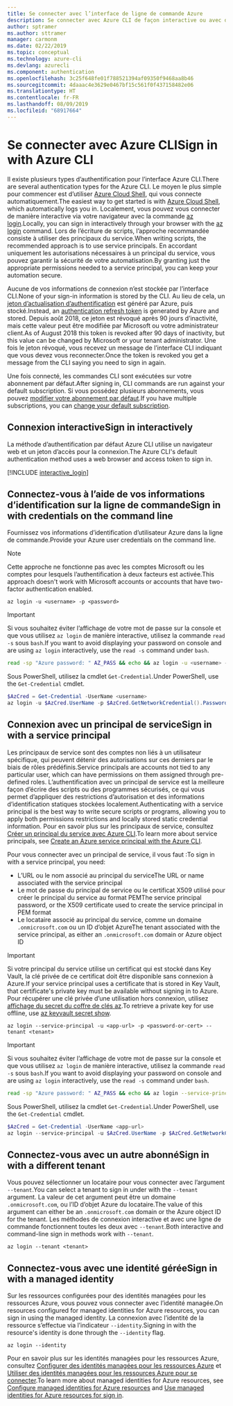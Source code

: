 ```yaml
---
title: Se connecter avec l’interface de ligne de commande Azure
description: Se connecter avec Azure CLI de façon interactive ou avec des informations d’identification locales
author: sptramer
ms.author: sttramer
manager: carmonm
ms.date: 02/22/2019
ms.topic: conceptual
ms.technology: azure-cli
ms.devlang: azurecli
ms.component: authentication
ms.openlocfilehash: 3c25f648fe01f788521394af09350f9468aa8b46
ms.sourcegitcommit: 4daaac4e3629e0467bf15c561f0f437158482e06
ms.translationtype: HT
ms.contentlocale: fr-FR
ms.lasthandoff: 08/09/2019
ms.locfileid: "68917664"
---
```

# <a name="sign-in-with-azure-cli"></a><span data-ttu-id="19215-103">Se connecter avec Azure CLI</span><span class="sxs-lookup"><span data-stu-id="19215-103">Sign in with Azure CLI</span></span> 

<span data-ttu-id="19215-104">Il existe plusieurs types d’authentification pour l’interface Azure CLI.</span><span class="sxs-lookup"><span data-stu-id="19215-104">There are several authentication types for the Azure CLI.</span></span> <span data-ttu-id="19215-105">Le moyen le plus simple pour commencer est d’utiliser [Azure Cloud Shell](/azure/cloud-shell/overview), qui vous connecte automatiquement.</span><span class="sxs-lookup"><span data-stu-id="19215-105">The easiest way to get started is with [Azure Cloud Shell](/azure/cloud-shell/overview), which automatically logs you in.</span></span>
<span data-ttu-id="19215-106">Localement, vous pouvez vous connecter de manière interactive via votre navigateur avec la commande [az login](/cli/azure/reference-index#az-login).</span><span class="sxs-lookup"><span data-stu-id="19215-106">Locally, you can sign in interactively through your browser with the [az login](/cli/azure/reference-index#az-login) command.</span></span> <span data-ttu-id="19215-107">Lors de l’écriture de scripts, l’approche recommandée consiste à utiliser des principaux du service.</span><span class="sxs-lookup"><span data-stu-id="19215-107">When writing scripts, the recommended approach is to use service principals.</span></span> <span data-ttu-id="19215-108">En accordant uniquement les autorisations nécessaires à un principal du service, vous pouvez garantir la sécurité de votre automatisation.</span><span class="sxs-lookup"><span data-stu-id="19215-108">By granting just the appropriate permissions needed to a service principal, you can keep your automation secure.</span></span>

<span data-ttu-id="19215-109">Aucune de vos informations de connexion n’est stockée par l’interface CLI.</span><span class="sxs-lookup"><span data-stu-id="19215-109">None of your sign-in information is stored by the CLI.</span></span> <span data-ttu-id="19215-110">Au lieu de cela, un [jeton d’actualisation d’authentification](https://docs.microsoft.com/azure/active-directory/develop/v1-id-and-access-tokens#refresh-tokens) est généré par Azure, puis stocké.</span><span class="sxs-lookup"><span data-stu-id="19215-110">Instead, an [authentication refresh token](https://docs.microsoft.com/azure/active-directory/develop/v1-id-and-access-tokens#refresh-tokens) is generated by Azure and stored.</span></span> <span data-ttu-id="19215-111">Depuis août 2018, ce jeton est révoqué après 90 jours d’inactivité, mais cette valeur peut être modifiée par Microsoft ou votre administrateur client.</span><span class="sxs-lookup"><span data-stu-id="19215-111">As of August 2018 this token is revoked after 90 days of inactivity, but this value can be changed by Microsoft or your tenant administrator.</span></span> <span data-ttu-id="19215-112">Une fois le jeton révoqué, vous recevez un message de l’interface CLI indiquant que vous devez vous reconnecter.</span><span class="sxs-lookup"><span data-stu-id="19215-112">Once the token is revoked you get a message from the CLI saying you need to sign in again.</span></span>

<span data-ttu-id="19215-113">Une fois connecté, les commandes CLI sont exécutées sur votre abonnement par défaut.</span><span class="sxs-lookup"><span data-stu-id="19215-113">After signing in, CLI commands are run against your default subscription.</span></span> <span data-ttu-id="19215-114">Si vous possédez plusieurs abonnements, vous pouvez [modifier votre abonnement par défaut](manage-azure-subscriptions-azure-cli.md).</span><span class="sxs-lookup"><span data-stu-id="19215-114">If you have multiple subscriptions, you can [change your default subscription](manage-azure-subscriptions-azure-cli.md).</span></span>

## <a name="sign-in-interactively"></a><span data-ttu-id="19215-115">Connexion interactive</span><span class="sxs-lookup"><span data-stu-id="19215-115">Sign in interactively</span></span>

<span data-ttu-id="19215-116">La méthode d’authentification par défaut Azure CLI utilise un navigateur web et un jeton d’accès pour la connexion.</span><span class="sxs-lookup"><span data-stu-id="19215-116">The Azure CLI's default authentication method uses a web browser and access token to sign in.</span></span>

[!INCLUDE [interactive_login](includes/interactive-login.md)]

## <a name="sign-in-with-credentials-on-the-command-line"></a><span data-ttu-id="19215-117">Connectez-vous à l’aide de vos informations d’identification sur la ligne de commande</span><span class="sxs-lookup"><span data-stu-id="19215-117">Sign in with credentials on the command line</span></span>

<span data-ttu-id="19215-118">Fournissez vos informations d’identification d’utilisateur Azure dans la ligne de commande.</span><span class="sxs-lookup"><span data-stu-id="19215-118">Provide your Azure user credentials on the command line.</span></span>

> [!Note]
> <span data-ttu-id="19215-119">Cette approche ne fonctionne pas avec les comptes Microsoft ou les comptes pour lesquels l’authentification à deux facteurs est activée.</span><span class="sxs-lookup"><span data-stu-id="19215-119">This approach doesn't work with Microsoft accounts or accounts that have two-factor authentication enabled.</span></span>

```azurecli-interactive
az login -u <username> -p <password>
```

> [!IMPORTANT]
> <span data-ttu-id="19215-120">Si vous souhaitez éviter l’affichage de votre mot de passe sur la console et que vous utilisez `az login` de manière interactive, utilisez la commande `read -s` sous `bash`.</span><span class="sxs-lookup"><span data-stu-id="19215-120">If you want to avoid displaying your password on console and are using `az login` interactively, use the `read -s` command under `bash`.</span></span>
>
> ```bash
> read -sp "Azure password: " AZ_PASS && echo && az login -u <username> -p $AZ_PASS
> ```
>
> <span data-ttu-id="19215-121">Sous PowerShell, utilisez la cmdlet `Get-Credential`.</span><span class="sxs-lookup"><span data-stu-id="19215-121">Under PowerShell, use the `Get-Credential` cmdlet.</span></span>
>
> ```powershell
> $AzCred = Get-Credential -UserName <username>
> az login -u $AzCred.UserName -p $AzCred.GetNetworkCredential().Password
> ```

## <a name="sign-in-with-a-service-principal"></a><span data-ttu-id="19215-122">Connexion avec un principal de service</span><span class="sxs-lookup"><span data-stu-id="19215-122">Sign in with a service principal</span></span>

<span data-ttu-id="19215-123">Les principaux de service sont des comptes non liés à un utilisateur spécifique, qui peuvent détenir des autorisations sur ces derniers par le biais de rôles prédéfinis.</span><span class="sxs-lookup"><span data-stu-id="19215-123">Service principals are accounts not tied to any particular user, which can have permissions on them assigned through pre-defined roles.</span></span> <span data-ttu-id="19215-124">L’authentification avec un principal de service est la meilleure façon d’écrire des scripts ou des programmes sécurisés, ce qui vous permet d’appliquer des restrictions d’autorisation et des informations d’identification statiques stockées localement.</span><span class="sxs-lookup"><span data-stu-id="19215-124">Authenticating with a service principal is the best way to write secure scripts or programs, allowing you to apply both permissions restrictions and locally stored static credential information.</span></span> <span data-ttu-id="19215-125">Pour en savoir plus sur les principaux de service, consultez [Créer un principal du service avec Azure CLI](create-an-azure-service-principal-azure-cli.md).</span><span class="sxs-lookup"><span data-stu-id="19215-125">To learn more about service principals, see [Create an Azure service principal with the Azure CLI](create-an-azure-service-principal-azure-cli.md).</span></span>

<span data-ttu-id="19215-126">Pour vous connecter avec un principal de service, il vous faut :</span><span class="sxs-lookup"><span data-stu-id="19215-126">To sign in with a service principal, you need:</span></span>

* <span data-ttu-id="19215-127">L’URL ou le nom associé au principal du service</span><span class="sxs-lookup"><span data-stu-id="19215-127">The URL or name associated with the service principal</span></span>
* <span data-ttu-id="19215-128">Le mot de passe du principal de service ou le certificat X509 utilisé pour créer le principal du service au format PEM</span><span class="sxs-lookup"><span data-stu-id="19215-128">The service principal password, or the X509 certificate used to create the service principal in PEM format</span></span>
* <span data-ttu-id="19215-129">Le locataire associé au principal du service, comme un domaine `.onmicrosoft.com` ou un ID d’objet Azure</span><span class="sxs-lookup"><span data-stu-id="19215-129">The tenant associated with the service principal, as either an `.onmicrosoft.com` domain or Azure object ID</span></span>

> [!IMPORTANT]
>
> <span data-ttu-id="19215-130">Si votre principal du service utilise un certificat qui est stocké dans Key Vault, la clé privée de ce certificat doit être disponible sans connexion à Azure.</span><span class="sxs-lookup"><span data-stu-id="19215-130">If your service principal uses a certificate that is stored in Key Vault, that certificate's private key must be available without signing in to Azure.</span></span> <span data-ttu-id="19215-131">Pour récupérer une clé privée d’une utilisation hors connexion, utilisez [affichage du secret du coffre de clés az](/cli/azure/keyvault/secret).</span><span class="sxs-lookup"><span data-stu-id="19215-131">To retrieve a private key for use offline, use [az keyvault secret show](/cli/azure/keyvault/secret).</span></span>

```azurecli-interactive
az login --service-principal -u <app-url> -p <password-or-cert> --tenant <tenant>
```

> [!IMPORTANT]
> <span data-ttu-id="19215-132">Si vous souhaitez éviter l’affichage de votre mot de passe sur la console et que vous utilisez `az login` de manière interactive, utilisez la commande `read -s` sous `bash`.</span><span class="sxs-lookup"><span data-stu-id="19215-132">If you want to avoid displaying your password on console and are using `az login` interactively, use the `read -s` command under `bash`.</span></span>
>
> ```bash
> read -sp "Azure password: " AZ_PASS && echo && az login --service-principal -u <app-url> -p $AZ_PASS --tenant <tenant>
> ```
>
> <span data-ttu-id="19215-133">Sous PowerShell, utilisez la cmdlet `Get-Credential`.</span><span class="sxs-lookup"><span data-stu-id="19215-133">Under PowerShell, use the `Get-Credential` cmdlet.</span></span>
>
> ```powershell
> $AzCred = Get-Credential -UserName <app-url>
> az login --service-principal -u $AzCred.UserName -p $AzCred.GetNetworkCredential().Password --tenant <tenant>
> ```

## <a name="sign-in-with-a-different-tenant"></a><span data-ttu-id="19215-134">Connectez-vous avec un autre abonné</span><span class="sxs-lookup"><span data-stu-id="19215-134">Sign in with a different tenant</span></span>

<span data-ttu-id="19215-135">Vous pouvez sélectionner un locataire pour vous connecter avec l’argument `--tenant`.</span><span class="sxs-lookup"><span data-stu-id="19215-135">You can select a tenant to sign in under with the `--tenant` argument.</span></span> <span data-ttu-id="19215-136">La valeur de cet argument peut être un domaine `.onmicrosoft.com`, ou l’ID d’objet Azure du locataire.</span><span class="sxs-lookup"><span data-stu-id="19215-136">The value of this argument can either be an `.onmicrosoft.com` domain or the Azure object ID for the tenant.</span></span> <span data-ttu-id="19215-137">Les méthodes de connexion interactive et avec une ligne de commande fonctionnent toutes les deux avec `--tenant`.</span><span class="sxs-lookup"><span data-stu-id="19215-137">Both interactive and command-line sign in methods work with `--tenant`.</span></span>

```azurecli-interactive
az login --tenant <tenant>
```

## <a name="sign-in-with-a-managed-identity"></a><span data-ttu-id="19215-138">Connectez-vous avec une identité gérée</span><span class="sxs-lookup"><span data-stu-id="19215-138">Sign in with a managed identity</span></span>

<span data-ttu-id="19215-139">Sur les ressources configurées pour des identités managées pour les ressources Azure, vous pouvez vous connecter avec l’identité managée.</span><span class="sxs-lookup"><span data-stu-id="19215-139">On resources configured for managed identities for Azure resources, you can sign in using the managed identity.</span></span> <span data-ttu-id="19215-140">La connexion avec l’identité de la ressource s’effectue via l’indicateur `--identity`.</span><span class="sxs-lookup"><span data-stu-id="19215-140">Signing in with the resource's identity is done through the `--identity` flag.</span></span>

```azurecli-interactive
az login --identity
```

<span data-ttu-id="19215-141">Pour en savoir plus sur les identités managées pour les ressources Azure, consultez [Configurer des identités managées pour les ressources Azure](https://docs.microsoft.com/azure/active-directory/managed-identities-azure-resources/qs-configure-cli-windows-vm) et [Utiliser des identités managées pour les ressources Azure pour se connecter](https://docs.microsoft.com/azure/active-directory/managed-identities-azure-resources/how-to-use-vm-sign-in).</span><span class="sxs-lookup"><span data-stu-id="19215-141">To learn more about managed identities for Azure resources, see [Configure managed identities for Azure resources](https://docs.microsoft.com/azure/active-directory/managed-identities-azure-resources/qs-configure-cli-windows-vm) and [Use managed identities for Azure resources for sign in](https://docs.microsoft.com/azure/active-directory/managed-identities-azure-resources/how-to-use-vm-sign-in).</span></span>
